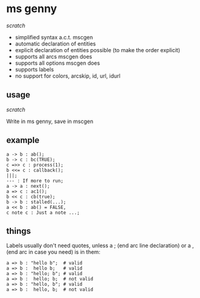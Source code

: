 ms genny
========

*scratch* 

- simplified syntax a.c.t. mscgen
- automatic declaration of entities
- explicit declaration of entities possible (to make the order explicit)
- supports all arcs mscgen does
- supports all options mscgen does
- supports labels
- no support for colors, arcskip, id, url, idurl

usage
-----
*scratch*

Write in ms genny, save in mscgen

example
-------

    a -> b : ab();
    b -> c : bc(TRUE);
    c =>> c : process(1);
    b <<= c : callback();
    |||;
    --- : If more to run;
    a -> a : next();
    a => c : ac1();
    b << c : cb(true);
    b -> b : stalled(...);
    a << b : ab() = FALSE,
    c note c : Just a note ...;

things
------

Labels usually don't need quotes, unless a ; (end arc line declaration)
or a , (end arc in case you need) is in them:

    a => b : "hello b";  # valid
    a => b :  hello b;   # valid
    a => b : "hello; b"; # valid
    a => b :  hello; b;  # not valid 
    a => b : "hello, b"; # valid
    a => b :  hello, b;  # not valid
